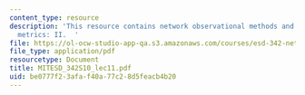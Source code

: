 ```yaml
---
content_type: resource
description: 'This resource contains network observational methods and quantitative
  metrics: II.  '
file: https://ol-ocw-studio-app-qa.s3.amazonaws.com/courses/esd-342-network-representations-of-complex-engineering-systems-spring-2010/be0777f23afaf40a77c28d5feacb4b20_MITESD_342S10_lec11.pdf
file_type: application/pdf
resourcetype: Document
title: MITESD_342S10_lec11.pdf
uid: be0777f2-3afa-f40a-77c2-8d5feacb4b20
---
```

